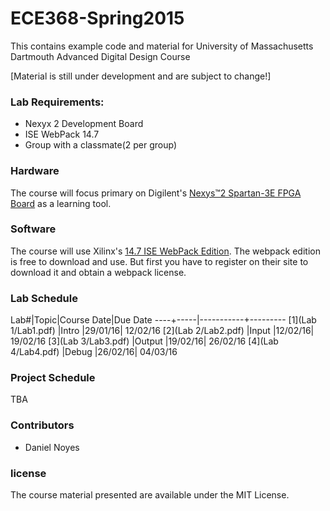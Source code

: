ECE368-Spring2015
================
This contains example code and material for University of Massachusetts Dartmouth Advanced Digital Design Course

[Material is still under development and are subject to change!]

### Lab Requirements:
* Nexyx 2 Development Board
* ISE WebPack 14.7
* Group with a classmate(2 per group)

### Hardware

The course will focus primary on Digilent's [Nexys™2 Spartan-3E FPGA Board](http://www.digilentinc.com/Products/Detail.cfm?Prod=NEXYS2) as a learning tool.

### Software

The course will use Xilinx's [14.7 ISE WebPack Edition](http://www.xilinx.com/support/download/index.html/content/xilinx/en/downloadNav/design-tools.html). The webpack edition is free to download and use. But first you have to register on their site to download it and obtain a webpack license.

### Lab Schedule
Lab#|Topic|Course Date|Due Date
----+-----|-----------+---------
[1](Lab 1/Lab1.pdf) |Intro  |29/01/16| 12/02/16
[2](Lab 2/Lab2.pdf) |Input  |12/02/16| 19/02/16
[3](Lab 3/Lab3.pdf) |Output |19/02/16| 26/02/16
[4](Lab 4/Lab4.pdf) |Debug  |26/02/16| 04/03/16

### Project Schedule
TBA

### Contributors
 * Daniel Noyes

### license

The course material presented are available under the MIT License.
